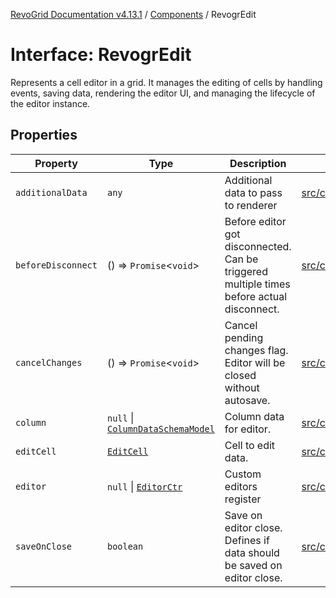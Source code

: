 [RevoGrid Documentation v4.13.1](README.md) / [Components](Namespace.Components.md) / RevogrEdit

# Interface: RevogrEdit

Represents a cell editor in a grid.
It manages the editing of cells by handling events, saving data, rendering the editor UI,
and managing the lifecycle of the editor instance.

## Properties

| Property | Type | Description | Defined in |
| ------ | ------ | ------ | ------ |
| `additionalData` | `any` | Additional data to pass to renderer | [src/components.d.ts:388](https://github.com/revolist/revogrid/blob/4ebc7221c475d12b7f731e54908af9eefb855c73/src/components.d.ts#L388) |
| `beforeDisconnect` | () => `Promise`\<`void`\> | Before editor got disconnected. Can be triggered multiple times before actual disconnect. | [src/components.d.ts:392](https://github.com/revolist/revogrid/blob/4ebc7221c475d12b7f731e54908af9eefb855c73/src/components.d.ts#L392) |
| `cancelChanges` | () => `Promise`\<`void`\> | Cancel pending changes flag. Editor will be closed without autosave. | [src/components.d.ts:396](https://github.com/revolist/revogrid/blob/4ebc7221c475d12b7f731e54908af9eefb855c73/src/components.d.ts#L396) |
| `column` | `null` \| [`ColumnDataSchemaModel`](Interface.ColumnDataSchemaModel.md) | Column data for editor. | [src/components.d.ts:400](https://github.com/revolist/revogrid/blob/4ebc7221c475d12b7f731e54908af9eefb855c73/src/components.d.ts#L400) |
| `editCell` | [`EditCell`](TypeAlias.EditCell.md) | Cell to edit data. | [src/components.d.ts:404](https://github.com/revolist/revogrid/blob/4ebc7221c475d12b7f731e54908af9eefb855c73/src/components.d.ts#L404) |
| `editor` | `null` \| [`EditorCtr`](TypeAlias.EditorCtr.md) | Custom editors register | [src/components.d.ts:408](https://github.com/revolist/revogrid/blob/4ebc7221c475d12b7f731e54908af9eefb855c73/src/components.d.ts#L408) |
| `saveOnClose` | `boolean` | Save on editor close. Defines if data should be saved on editor close. | [src/components.d.ts:412](https://github.com/revolist/revogrid/blob/4ebc7221c475d12b7f731e54908af9eefb855c73/src/components.d.ts#L412) |
